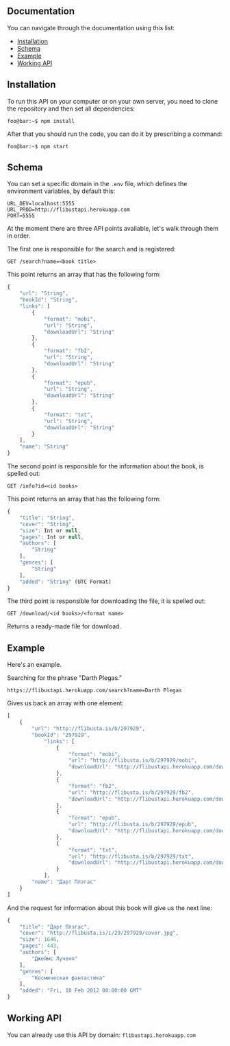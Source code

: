 ## Documentation

You can navigate through the documentation using this list:

* [Installation](https://github.com/XJIEBA/flibusta-api#installation)
* [Schema](https://github.com/XJIEBA/flibusta-api#schema)
* [Example](https://github.com/XJIEBA/flibusta-api#example)
* [Working API](https://github.com/XJIEBA/flibusta-api#working-api)

## Installation

To run this API on your computer or on your own server, you need to clone the repository and then set all dependencies:

```console
foo@bar:~$ npm install
```

After that you should run the code, you can do it by prescribing a command:

```console
foo@bar:~$ npm start
```

## Schema

You can set a specific domain in the `.env` file, which defines the environment variables, by default this:

```console
URL_DEV=localhost:5555
URL_PROD=http://flibustapi.herokuapp.com
PORT=5555
```

At the moment there are three API points available, let's walk through them in order.

The first one is responsible for the search and is registered:

```console
GET /search?name=<book title>
```

This point returns an array that has the following form:

```javascript
{
	"url": "String",
	"bookId": "String",
	"links": [
		{
			"format": "mobi",
			"url": "String",
			"downloadUrl": "String"
		},
		{
			"format": "fb2",
			"url": "String",
			"downloadUrl": "String"
		},
		{
			"format": "epub",
			"url": "String",
			"downloadUrl": "String"
		},
		{
			"format": "txt",
			"url": "String",
			"downloadUrl": "String"
		}
	],
	"name": "String"
}
```

The second point is responsible for the information about the book, is spelled out:

```console
GET /info?id=<id books>
```

This point returns an array that has the following form:

```javascript
{
	"title": "String",
	"cover": "String",
	"size": Int or null,
	"pages": Int or null,
	"authors": [
		"String"
	],
	"genres": [
		"String"
	],
	"added": "String" (UTC Format)
}
```

The third point is responsible for downloading the file, it is spelled out:

```console
GET /download/<id books>/<format name>
```

Returns a ready-made file for download.

## Example

Here's an example.

Searching for the phrase "Darth Plegas."

```console
https://flibustapi.herokuapp.com/search?name=Darth Plegas
```

Gives us back an array with one element:

```javascript
[
	{
		"url": "http://flibusta.is/b/297929",
		"bookId": "297929",
			"links": [
				{
					"format": "mobi",
					"url": "http://flibusta.is/b/297929/mobi",
					"downloadUrl": "http://flibustapi.herokuapp.com/download/297929/mobi"
				},
				{
					"format": "fb2",
					"url": "http://flibusta.is/b/297929/fb2",
					"downloadUrl": "http://flibustapi.herokuapp.com/download/297929/fb2"
				},
				{
					"format": "epub",
					"url": "http://flibusta.is/b/297929/epub",
					"downloadUrl": "http://flibustapi.herokuapp.com/download/297929/epub"
				},
				{
					"format": "txt",
					"url": "http://flibusta.is/b/297929/txt",
					"downloadUrl": "http://flibustapi.herokuapp.com/download/297929/txt"
				}
			],
		"name": "Дарт Плэгас"
	}
]
```

And the request for information about this book will give us the next line:

```javascript
{
	"title": "Дарт Плэгас",
	"cover": "http://flibusta.is/i/29/297929/cover.jpg",
	"size": 1646,
	"pages": 443,
	"authors": [
		"Джеймс Лучено"
	],
	"genres": [
		"Космическая фантастика"
	],
	"added": "Fri, 10 Feb 2012 00:00:00 GMT"
}
```

## Working API

You can already use this API by domain: `flibustapi.herokuapp.com`